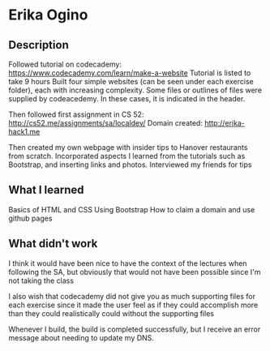 # Erika Ogino 

## Description 
Followed tutorial on codecademy: https://www.codecademy.com/learn/make-a-website
Tutorial is listed to take 9 hours 
Built four simple websites (can be seen under each exercise folder), each with increasing complexity. Some files or outlines of files were supplied by codeacedemy. In these cases, it is indicated in the header.

Then followed first assignment in CS 52:
http://cs52.me/assignments/sa/localdev/
Domain created: http://erika-hack1.me

Then created my own webpage with insider tips to Hanover restaurants from scratch. Incorporated aspects I learned from the tutorials such as Bootstrap, and inserting links and photos. Interviewed my friends for tips 

## What I learned 
Basics of HTML and CSS 
Using Bootstrap 
How to claim a domain and use github pages 

## What didn't work 
I think it would have been nice to have the context of the lectures when following the SA, but obviously that would not have been possible since I'm not taking the class 

I also wish that codecademy did not give you as much supporting files for each exercise since it made the user feel as if they could accomplish more than they could realistically could without the supporting files 

Whenever I build, the build is completed successfully, but I receive an error message about needing to update my DNS. 

